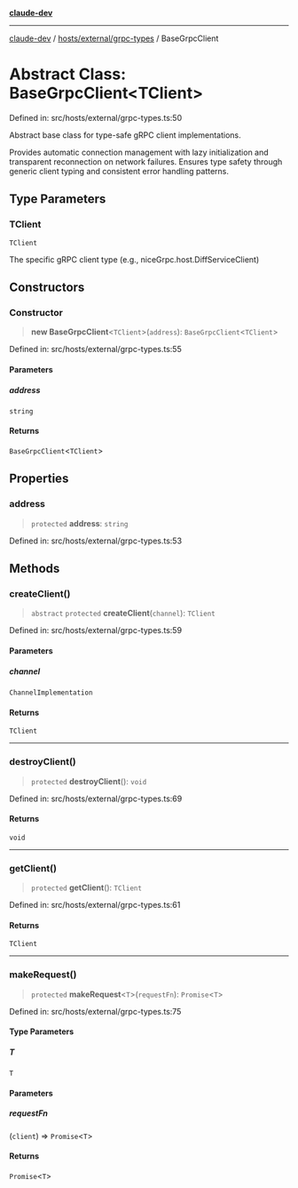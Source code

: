 [**claude-dev**](../../../../README.md)

***

[claude-dev](../../../../README.md) / [hosts/external/grpc-types](../README.md) / BaseGrpcClient

# Abstract Class: BaseGrpcClient\<TClient\>

Defined in: src/hosts/external/grpc-types.ts:50

Abstract base class for type-safe gRPC client implementations.

Provides automatic connection management with lazy initialization and
transparent reconnection on network failures. Ensures type safety through
generic client typing and consistent error handling patterns.

## Type Parameters

### TClient

`TClient`

The specific gRPC client type (e.g., niceGrpc.host.DiffServiceClient)

## Constructors

### Constructor

> **new BaseGrpcClient**\<`TClient`\>(`address`): `BaseGrpcClient`\<`TClient`\>

Defined in: src/hosts/external/grpc-types.ts:55

#### Parameters

##### address

`string`

#### Returns

`BaseGrpcClient`\<`TClient`\>

## Properties

### address

> `protected` **address**: `string`

Defined in: src/hosts/external/grpc-types.ts:53

## Methods

### createClient()

> `abstract` `protected` **createClient**(`channel`): `TClient`

Defined in: src/hosts/external/grpc-types.ts:59

#### Parameters

##### channel

`ChannelImplementation`

#### Returns

`TClient`

***

### destroyClient()

> `protected` **destroyClient**(): `void`

Defined in: src/hosts/external/grpc-types.ts:69

#### Returns

`void`

***

### getClient()

> `protected` **getClient**(): `TClient`

Defined in: src/hosts/external/grpc-types.ts:61

#### Returns

`TClient`

***

### makeRequest()

> `protected` **makeRequest**\<`T`\>(`requestFn`): `Promise`\<`T`\>

Defined in: src/hosts/external/grpc-types.ts:75

#### Type Parameters

##### T

`T`

#### Parameters

##### requestFn

(`client`) => `Promise`\<`T`\>

#### Returns

`Promise`\<`T`\>
